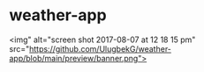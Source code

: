 # weather-app

<img" alt="screen shot 2017-08-07 at 12 18 15 pm" src="https://github.com/UlugbekG/weather-app/blob/main/preview/banner.png"> 
